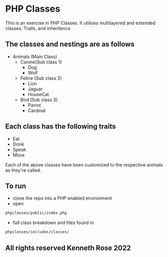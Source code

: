 # PHP Classes

This is an exercise in PHP Classes. It utilises multilayered and extended classes, Traits, and inheritence

## The classes and nestings are as follows

* Animals (Main Class)
  * Canine(Sub class 1)
    * Dog
    * Wolf
  * Feline (Sub class 2)
    * Lion
    * Jaguar
    * HouseCat
  * Bird (Sub class 3)
    * Parrot
    * Cardinal

## Each class has the following traits

* Eat
* Drink
* Speak
* Move

 Each of the above classes have been customized to the respective animals as they're called.

## To run

* clone the repo into a PHP enabled environment
* open

 ```sh
 phpclasses/public/index.php
 ```

* full class breakdown and files found in

 ```sh
 phpclasses/includes/classes/
 ```

## All rights reserved Kenneth Rose 2022
